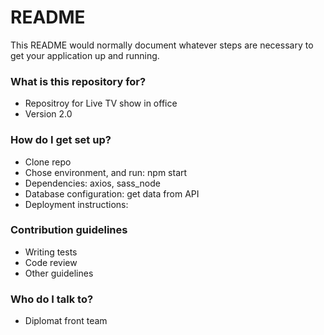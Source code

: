 # README #

This README would normally document whatever steps are necessary to get your application up and running.

### What is this repository for? ###

* Repositroy for Live TV show in office
* Version 2.0


### How do I get set up? ###

* Clone repo
* Chose environment, and run: npm start
* Dependencies: axios, sass_node
* Database configuration: get data from API
* Deployment instructions: 

### Contribution guidelines ###

* Writing tests
* Code review
* Other guidelines

### Who do I talk to? ###

* Diplomat front team
